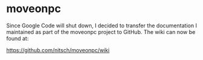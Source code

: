 # moveonpc

Since Google Code will shut down, I decided to transfer the documentation I maintained
as part of the moveonpc project to GitHub. The wiki can now be found at:

https://github.com/nitsch/moveonpc/wiki

